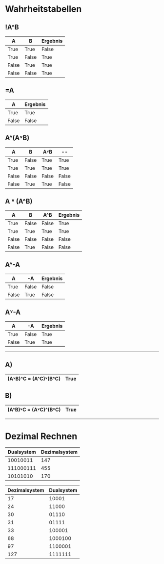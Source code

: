# Wahrheitstabellen

## !A^B
|A | B| Ergebnis|
|--|--|--|
|True | True| False|
|True | False | True|
|False|True| True|
|False | False| True|

## =A
|A| Ergebnis|
|--|--|
|True| True|
|False|False|

## A^(A˅B)
|A|B|A˅B|--|
|--|--|--|--|
|True|False|True|True|
|True|True|True| True|
|False|False|False|False|
False|True|True|False|

## A ˅ (A^B)

|A|B|A^B|Ergebnis|
|--|--|--|--|
|True|False|False|True|
|True|True|True|True|
|False|False|False|False|
|False|True|False|False|

## A^-A

|A|-A|Ergebnis|
|--|--|--
|True|False|False|
False| True| False|

## A˅-A

|A|-A|Ergebnis|
|--|--|--|
|True|False|True|
|False|True|True|
---
## A)
 |(A˅B)^C = (A^C)˅(B^C) | True|
 |--|--|

 ## B)
 |(A^B)˅C = (A˅C)^(B˅C)|True|
 |--|--|
 ---
 # Dezimal Rechnen

 |Dualsystem | Dezimalsystem|
 |--|--|
 |10010011|147|
 |111000111|455
 |10101010|170
 
 |Dezimalsystem|Dualsystem|
 |--|--|
 |17|10001|
 |24|11000|
 |30|01110|
 |31|01111|
 |33|100001|
 68|1000100|
 |97|1100001|
 |127|1111111|
